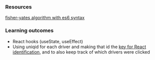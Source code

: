 ### Resources
[fisher-yates algorithm with es6 syntax](https://www.webmound.com/shuffle-javascript-array/)

### Learning outcomes
- React hooks (useState, useEffect)
- Using uniqid for each driver and making that id the [key for React identification](https://reactjs.org/docs/lists-and-keys.html), and to also keep track of which drivers were clicked